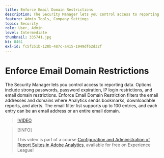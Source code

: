 ```yaml
---
title: Enforce Email Domain Restrictions
description: The Security Manager lets you control access to reporting data. Options include strong passwords, password expiration, IP login restrictions, and email domain restrictions. Enforce Email Domain Restriction filters the email addresses and domains where Analytics sends bookmarks, downloadable reports, and alerts. The email filter list supports up to 100 entries, and each entry can be an email address or an entire email domain.
feature: Admin Tools, Company Settings
topic: Security
role: User, Admin
level: Intermediate
thumbnail: 335741.jpg
kt: 8461
exl-id: fc5f251b-120b-487c-a415-1949df62d32f
---
```

# Enforce Email Domain Restrictions

The Security Manager lets you control access to reporting data. Options include strong passwords, password expiration, IP login restrictions, and email domain restrictions. Enforce Email Domain Restriction filters the email addresses and domains where Analytics sends bookmarks, downloadable reports, and alerts. The email filter list supports up to 100 entries, and each entry can be an email address or an entire email domain.

>[!VIDEO](https://video.tv.adobe.com/v/335741/?quality=12&learn=on)

>[!INFO]
>
> This video is part of a course [Configuration and Administration of Report Suites in Adobe Analytics](https://experienceleague.adobe.com/?recommended=Analytics-A-1-2021.1.administration), available for free on Experience League!